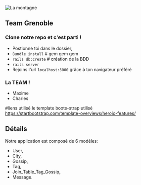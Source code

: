 ![La montagne](http://informations-documents.com/coloriages.dessins/coloriages/coloriage_montagne4.jpg)
   ## Team Grenoble

### Clone notre repo et c'est parti !

- Postionne toi dans le dossier,
- `Bundle install`  # gem gem gem
- `rails db:create` # création de la BDD
- `rails server`
- Rejoins l'url `localhost:3000` grâce à ton navigateur préféré


	






### La TEAM !

- Maxime
- Charles



#liens utilisé
le template boots-strap utilisé
https://startbootstrap.com/template-overviews/heroic-features/


## Détails

Notre application est composé de 6 modèles:
- User, 
- City, 
- Gossip, 
- Tag, 
- Join_Table_Tag_Gossip,
- Message.